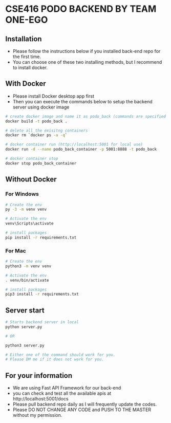 # CSE416 PODO BACKEND BY TEAM ONE-EGO
## Installation

- Please follow the instructions below if you installed back-end repo for the first time.
- You can choose one of these two installing methods, but I recommend to install docker.

## With Docker

- Please install Docker desktop app first
- Then you can execute the commands below to setup the backend server using docker image

```bash
# create docker image and name it as podo_back (commands are specified in Dockerfile)
docker build -t podo_back .

# delete all the exisitng containers
docker rm `docker ps -a -q`

# docker container run (http://localhost:5001 for local use)
docker run -d --name podo_back_container -p 5001:8888 -t podo_back

# docker container stop
docker stop podo_back_container
```

## Without Docker
### For Windows

```bash
# Create the env
py -3 -m venv venv

# Activate the env
venv\Scripts\activate

# install packages
pip install -r requirements.txt
```

### For Mac

```bash
# Create the env
python3 -m venv venv

# Activate the env
. venv/bin/activate

# install packages
pip3 install -r requirements.txt
```

## Server start

```bash
# Starts backend server in local
python server.py

# OR

python3 server.py

# Either one of the command should work for you.
# Please DM me if it does not work for you.
```

## For your information

- We are using Fast API Framework for our back-end
- you can check and test all the available apis at http://localhost:5001/docs
- Please pull backend repo daily as I will frequently update the codes.
- Please DO NOT CHANGE ANY CODE and PUSH TO THE MASTER without my permission.

